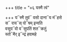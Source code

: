 +++
title = "०६ यस्मै त्वं"

+++
य᳓स्मै तुवं᳓ वसो दाना᳓य मं᳓हसे  
स᳓ राय᳓स् पो᳓षम् इन्वति  
वसूय᳓वो व᳓सुपतिं शत᳓क्रतुं  
स्तो᳓मैर् इ᳓न्द्रं हवामहे